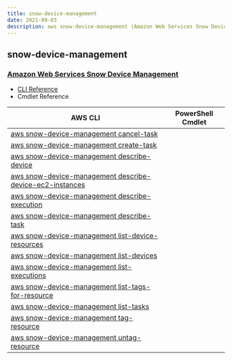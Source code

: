 ```yaml
---
title: snow-device-management
date: 2021-09-03
description: aws snow-device-management (Amazon Web Services Snow Device Management) command/cmdlet list.
---
```


## snow-device-management

### [Amazon Web Services Snow Device Management](https://aws.amazon.com/snow/)

* [CLI Reference](https://docs.aws.amazon.com/cli/latest/reference/snow-device-management/index.html)
* Cmdlet Reference

|AWS CLI|PowerShell Cmdlet|
|----|----|
|[aws snow-device-management cancel-task](https://docs.aws.amazon.com/cli/latest/reference/snow-device-management/cancel-task.html)||
|[aws snow-device-management create-task](https://docs.aws.amazon.com/cli/latest/reference/snow-device-management/create-task.html)||
|[aws snow-device-management describe-device](https://docs.aws.amazon.com/cli/latest/reference/snow-device-management/describe-device.html)||
|[aws snow-device-management describe-device-ec2-instances](https://docs.aws.amazon.com/cli/latest/reference/snow-device-management/describe-device-ec2-instances.html)||
|[aws snow-device-management describe-execution](https://docs.aws.amazon.com/cli/latest/reference/snow-device-management/describe-execution.html)||
|[aws snow-device-management describe-task](https://docs.aws.amazon.com/cli/latest/reference/snow-device-management/describe-task.html)||
|[aws snow-device-management list-device-resources](https://docs.aws.amazon.com/cli/latest/reference/snow-device-management/list-device-resources.html)||
|[aws snow-device-management list-devices](https://docs.aws.amazon.com/cli/latest/reference/snow-device-management/list-devices.html)||
|[aws snow-device-management list-executions](https://docs.aws.amazon.com/cli/latest/reference/snow-device-management/list-executions.html)||
|[aws snow-device-management list-tags-for-resource](https://docs.aws.amazon.com/cli/latest/reference/snow-device-management/list-tags-for-resource.html)||
|[aws snow-device-management list-tasks](https://docs.aws.amazon.com/cli/latest/reference/snow-device-management/list-tasks.html)||
|[aws snow-device-management tag-resource](https://docs.aws.amazon.com/cli/latest/reference/snow-device-management/tag-resource.html)||
|[aws snow-device-management untag-resource](https://docs.aws.amazon.com/cli/latest/reference/snow-device-management/untag-resource.html)||

